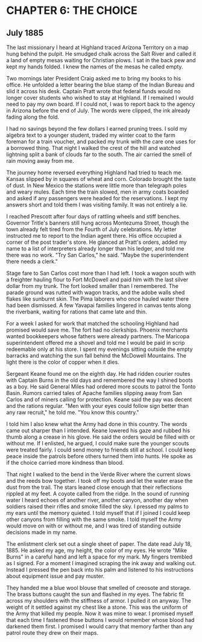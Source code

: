 # CHAPTER 6: THE CHOICE

## July 1885

The last missionary I heard at Highland traced Arizona Territory on a map hung behind the pulpit. He smudged chalk across the Salt River and called it a land of empty mesas waiting for Christian plows. I sat in the back pew and kept my hands folded. I knew the names of the mesas he called empty.

Two mornings later President Craig asked me to bring my books to his office. He unfolded a letter bearing the blue stamp of the Indian Bureau and slid it across his desk. Captain Pratt wrote that federal funds would no longer cover students who wished to stay at Highland. If I remained I would need to pay my own board. If I could not, I was to report back to the agency in Arizona before the end of July. The words were clipped, the ink already fading along the fold.

I had no savings beyond the few dollars I earned pruning trees. I sold my algebra text to a younger student, traded my winter coat to the farm foreman for a train voucher, and packed my trunk with the care one uses for a borrowed thing. That night I walked the crest of the hill and watched lightning split a bank of clouds far to the south. The air carried the smell of rain moving away from me.

The journey home reversed everything Highland had tried to teach me. Kansas slipped by in squares of wheat and corn. Colorado brought the taste of dust. In New Mexico the stations were little more than telegraph poles and weary mules. Each time the train slowed, men in army coats boarded and asked if any passengers were headed for the reservations. I kept my answers short and told them I was visiting family. It was not entirely a lie.

I reached Prescott after four days of rattling wheels and stiff benches. Governor Tritle's banners still hung across Montezuma Street, though the town already felt tired from the Fourth of July celebrations. My letter instructed me to report to the Indian agent there. His office occupied a corner of the post trader's store. He glanced at Pratt's orders, added my name to a list of interpreters already longer than his ledger, and told me there was no work. "Try San Carlos," he said. "Maybe the superintendent there needs a clerk."

Stage fare to San Carlos cost more than I had left. I took a wagon south with a freighter hauling flour to Fort McDowell and paid him with the last silver dollar from my trunk. The fort looked smaller than I remembered. The parade ground was rutted with wagon tracks, and the adobe walls shed flakes like sunburnt skin. The Pima laborers who once hauled water there had been dismissed. A few Yavapai families lingered in canvas tents along the riverbank, waiting for rations that came late and thin.

For a week I asked for work that matched the schooling Highland had promised would save me. The fort had no clerkships. Phoenix merchants wanted bookkeepers whose fathers were already partners. The Maricopa superintendent offered me a shovel and told me I would be paid in scrip redeemable only at his store. I spent my evenings sitting outside the empty barracks and watching the sun fall behind the McDowell Mountains. The light there is the color of copper when it dies.

Sergeant Keane found me on the eighth day. He had ridden courier routes with Captain Burns in the old days and remembered the way I shined boots as a boy. He said General Miles had ordered more scouts to patrol the Tonto Basin. Rumors carried tales of Apache families slipping away from San Carlos and of miners calling for protection. Keane said the pay was decent and the rations regular. "Men with your eyes could follow sign better than any raw recruit," he told me. "You know this country."

I told him I also knew what the Army had done in this country. The words came out sharper than I intended. Keane lowered his gaze and rubbed his thumb along a crease in his glove. He said the orders would be filled with or without me. If I enlisted, he argued, I could make sure the younger scouts were treated fairly. I could send money to friends still at school. I could keep peace inside the patrols before others turned them into hunts. He spoke as if the choice carried more kindness than blood.

That night I walked to the bend in the Verde River where the current slows and the reeds bow together. I took off my boots and let the water erase the dust from the trail. The stars leaned close enough that their reflections rippled at my feet. A coyote called from the ridge. In the sound of running water I heard echoes of another river, another canyon, another day when soldiers raised their rifles and smoke filled the sky. I pressed my palms to my ears until the memory quieted. I told myself that if I joined I could keep other canyons from filling with the same smoke. I told myself the Army would move on with or without me, and I was tired of standing outside decisions made in my name.

The enlistment clerk set out a single sheet of paper. The date read July 18, 1885. He asked my age, my height, the color of my eyes. He wrote "Mike Burns" in a careful hand and left a space for my mark. My fingers trembled as I signed. For a moment I imagined scraping the ink away and walking out. Instead I pressed the pen back into his palm and listened to his instructions about equipment issue and pay muster.

They handed me a blue wool blouse that smelled of creosote and storage. The brass buttons caught the sun and flashed in my eyes. The fabric fit across my shoulders with the stiffness of armor. I pulled it on anyway. The weight of it settled against my chest like a stone. This was the uniform of the Army that killed my people. Now it was mine to wear. I promised myself that each time I fastened those buttons I would remember whose blood had darkened them first. I promised I would carry that memory farther than any patrol route they drew on their maps.